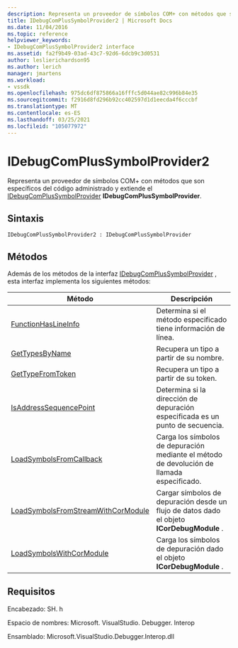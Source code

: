 ```yaml
---
description: Representa un proveedor de símbolos COM+ con métodos que son específicos del código administrado y extiende el IDebugComPlusSymbolProvider.
title: IDebugComPlusSymbolProvider2 | Microsoft Docs
ms.date: 11/04/2016
ms.topic: reference
helpviewer_keywords:
- IDebugComPlusSymbolProvider2 interface
ms.assetid: fa2f9b49-03ad-43c7-92d6-6dcb9c3d0531
author: leslierichardson95
ms.author: lerich
manager: jmartens
ms.workload:
- vssdk
ms.openlocfilehash: 975dc6df875866a16fffc5d044ae82c996b84e35
ms.sourcegitcommit: f2916d8fd296b92cc402597d1d1eecda4f6cccbf
ms.translationtype: MT
ms.contentlocale: es-ES
ms.lasthandoff: 03/25/2021
ms.locfileid: "105077972"
---
```

# <a name="idebugcomplussymbolprovider2"></a>IDebugComPlusSymbolProvider2
Representa un proveedor de símbolos COM+ con métodos que son específicos del código administrado y extiende el [IDebugComPlusSymbolProvider](../../../extensibility/debugger/reference/idebugcomplussymbolprovider.md) **IDebugComPlusSymbolProvider**.

## <a name="syntax"></a>Sintaxis

```
IDebugComPlusSymbolProvider2 : IDebugComPlusSymbolProvider
```

## <a name="methods"></a>Métodos
 Además de los métodos de la interfaz [IDebugComPlusSymbolProvider](../../../extensibility/debugger/reference/idebugcomplussymbolprovider.md) , esta interfaz implementa los siguientes métodos:

|Método|Descripción|
|------------|-----------------|
|[FunctionHasLineInfo](../../../extensibility/debugger/reference/idebugcomplussymbolprovider2-functionhaslineinfo.md)|Determina si el método especificado tiene información de línea.|
|[GetTypesByName](../../../extensibility/debugger/reference/idebugcomplussymbolprovider2-gettypesbyname.md)|Recupera un tipo a partir de su nombre.|
|[GetTypeFromToken](../../../extensibility/debugger/reference/idebugcomplussymbolprovider2-gettypefromtoken.md)|Recupera un tipo a partir de su token.|
|[IsAddressSequencePoint](../../../extensibility/debugger/reference/idebugcomplussymbolprovider2-isaddresssequencepoint.md)|Determina si la dirección de depuración especificada es un punto de secuencia.|
|[LoadSymbolsFromCallback](../../../extensibility/debugger/reference/idebugcomplussymbolprovider2-loadsymbolsfromcallback.md)|Carga los símbolos de depuración mediante el método de devolución de llamada especificado.|
|[LoadSymbolsFromStreamWithCorModule](../../../extensibility/debugger/reference/idebugcomplussymbolprovider2-loadsymbolsfromstreamwithcormodule.md)|Cargar símbolos de depuración desde un flujo de datos dado el objeto **ICorDebugModule** .|
|[LoadSymbolsWithCorModule](../../../extensibility/debugger/reference/idebugcomplussymbolprovider2-loadsymbolswithcormodule.md)|Carga los símbolos de depuración dado el objeto **ICorDebugModule** .|

## <a name="requirements"></a>Requisitos
 Encabezado: SH. h

 Espacio de nombres: Microsoft. VisualStudio. Debugger. Interop

 Ensamblado: Microsoft.VisualStudio.Debugger.Interop.dll
